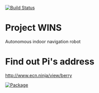[![Build Status](https://magnum.travis-ci.com/ssabpisa/wins.svg?token=MYyzn1bRtmaJhPMpY76H)](https://magnum.travis-ci.com)
# Project WINS
Autonomous indoor navigation robot

# Find out Pi's address
http://www.ecn.ninja/view/berry

[![Package](https://dl.dropboxusercontent.com/u/41564792/pi.png)](https://dl.dropboxusercontent.com/u/41564792/pi.png) 